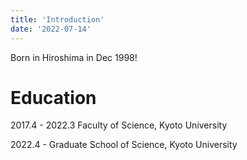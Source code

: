 ```yaml
---
title: 'Introduction'
date: '2022-07-14'
---
```


Born in Hiroshima in Dec 1998!

<h1> Education </h1>

2017.4 - 2022.3 Faculty of Science, Kyoto University

2022.4 - Graduate School of Science, Kyoto University
